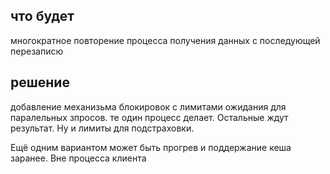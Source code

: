 ## что будет 
многократное повторение процесса получения данных с последующей перезаписю
## решение
добавление механизьма блокировок с лимитами ожидания для паралельных зпросов.
те один процесс делает. Остальные ждут результат.
Ну и лимиты для подстраховки.

Ещё одним вариантом может быть прогрев и поддержание кеша заранее. Вне процесса клиента
